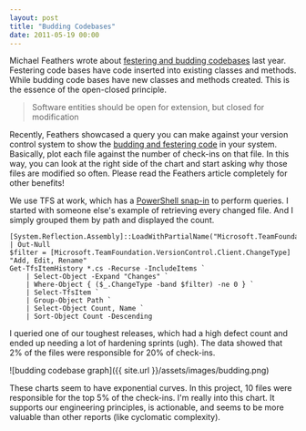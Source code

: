 ```yaml
---
layout: post
title: "Budding Codebases"
date: 2011-05-19 00:00
---
```


Michael Feathers wrote about [festering and budding codebases][post] last year. Festering code bases have code inserted into existing classes and methods. While budding code bases have new classes and methods created. This is the essence of the open-closed principle.

> Software entities should be open for extension, but closed for modification

Recently, Feathers showcased a query you can make against your version control system to show the [budding and festering code][g1] in your system. Basically, plot each file against the number of check-ins on that file. In this way, you can look at the right side of the chart and start asking why those files are modified so often. Please read the Feathers article completely for other benefits!

We use TFS at work, which has a [PowerShell snap-in][tfs-ps] to perform queries. I started with someone else's example of retrieving every changed file. And I simply grouped them by path and displayed the count.

```
[System.Reflection.Assembly]::LoadWithPartialName("Microsoft.TeamFoundation.VersionControl.Client") | Out-Null
$filter = [Microsoft.TeamFoundation.VersionControl.Client.ChangeType] "Add, Edit, Rename"
Get-TfsItemHistory *.cs -Recurse -IncludeItems `
    | Select-Object -Expand "Changes" `
    | Where-Object { ($_.ChangeType -band $filter) -ne 0 } `
    | Select-TfsItem `
    | Group-Object Path `
    | Select-Object Count, Name `
    | Sort-Object Count -Descending
```

I queried one of our toughest releases, which had a high defect count and ended up needing a lot of hardening sprints (ugh). The data showed that 2% of the files were responsible for 20% of check-ins.

![budding codebase graph]({{ site.url }}/assets/images/budding.png)

These charts seem to have exponential curves. In this project, 10 files were responsible for the top 5% of the check-ins. I'm really into this chart. It supports our engineering principles, is actionable, and seems to be more valuable than other reports (like cyclomatic complexity).

 [post]: http://michaelfeathers.typepad.com/michael_feathers_blog/2010/06/festering-code-bases-and-budding-code-bases.html
 [g1]: http://michaelfeathers.typepad.com/michael_feathers_blog/2011/01/measuring-the-closure-of-code.html
 [tfs-ps]: http://rkeithhill.wordpress.com/2008/11/11/team-foundation-powershell-pssnapin-in-october-team-foundation-power-tools-drop/

